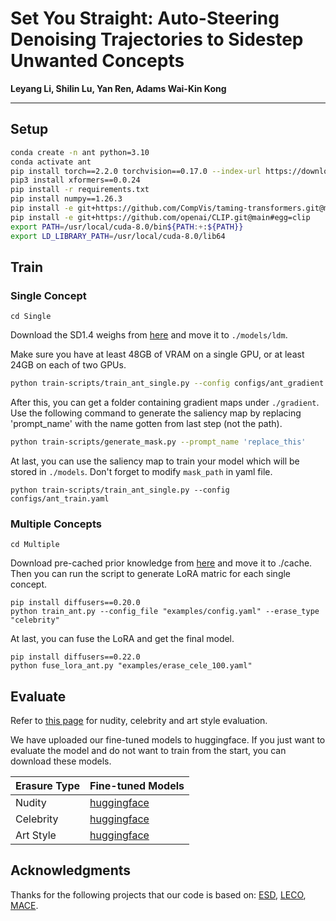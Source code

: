 # Set You Straight: Auto-Steering Denoising Trajectories to Sidestep Unwanted Concepts

**Leyang Li, Shilin Lu, Yan Ren, Adams Wai-Kin Kong**

------

## Setup

```bash
conda create -n ant python=3.10
conda activate ant
pip install torch==2.2.0 torchvision==0.17.0 --index-url https://download.pytorch.org/whl/cu121
pip3 install xformers==0.0.24
pip install -r requirements.txt
pip install numpy==1.26.3 
pip install -e git+https://github.com/CompVis/taming-transformers.git@master#egg=taming-transformers
pip install -e git+https://github.com/openai/CLIP.git@main#egg=clip
export PATH=/usr/local/cuda-8.0/bin${PATH:+:${PATH}}
export LD_LIBRARY_PATH=/usr/local/cuda-8.0/lib64
```



## Train

### Single Concept

```
cd Single
```

Download the SD1.4 weighs from [here](https://huggingface.co/Haerin1/ANT/blob/main/sd-v1-4-full-ema.ckpt) and move it to `./models/ldm`.

Make sure you have at least 48GB of VRAM on a single GPU, or at least 24GB on each of two GPUs.

```bash
python train-scripts/train_ant_single.py --config configs/ant_gradient.yaml #you can modify parameters in yaml file
```

After this, you can get a folder containing gradient maps under `./gradient`. Use the following command to generate the saliency map by replacing 'prompt_name' with the name gotten from last step (not the path).

```bash
python train-scripts/generate_mask.py --prompt_name 'replace_this'
```

At last, you can use the saliency map to train your model which will be stored in `./models`. Don't forget to modify `mask_path` in yaml file.

```
python train-scripts/train_ant_single.py --config configs/ant_train.yaml
```

### Multiple Concepts

```
cd Multiple
```

Download pre-cached prior knowledge from [here](https://huggingface.co/Haerin1/ANT/tree/main/cache) and move it to ./cache. Then you can run the script to generate LoRA matric for each single concept.

```
pip install diffusers==0.20.0
python train_ant.py --config_file "examples/config.yaml" --erase_type "celebrity"
```

At last, you can fuse the LoRA and get the final model.

```
pip install diffusers==0.22.0
python fuse_lora_ant.py "examples/erase_cele_100.yaml"
```



## Evaluate

Refer to [this page](https://github.com/Shilin-LU/MACE?tab=readme-ov-file#metrics-evaluation) for nudity, celebrity and art style evaluation.

We have uploaded our fine-tuned models to huggingface. If you just want to evaluate the model and do not want to train from the start, you can download these models.

| Erasure Type | Fine-tuned Models                                            |
| ------------ | ------------------------------------------------------------ |
| Nudity       | [huggingface](https://huggingface.co/Haerin1/ANT/blob/main/erase_nudity.pt) |
| Celebrity    | [huggingface](https://huggingface.co/Haerin1/ANT/tree/main/erase_celebrity) |
| Art Style    | [huggingface](https://huggingface.co/Haerin1/ANT/tree/main/erase_art) |



## Acknowledgments

Thanks for the following projects that our code is based on: [ESD](https://github.com/rohitgandikota/erasing), [LECO](https://github.com/p1atdev/LECO), [MACE](https://github.com/Shilin-LU/MACE).
